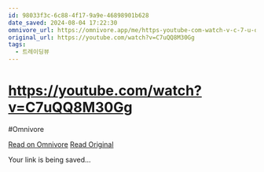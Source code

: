 ```yaml
---
id: 98033f3c-6c88-4f17-9a9e-46898901b628
date_saved: 2024-08-04 17:22:30
omnivore_url: https://omnivore.app/me/https-youtube-com-watch-v-c-7-u-qq-8-m-30-gg-1911c7ba313
original_url: https://youtube.com/watch?v=C7uQQ8M30Gg
tags:
  - 트레이딩뷰
---
```


# https://youtube.com/watch?v=C7uQQ8M30Gg
#Omnivore
 
[Read on Omnivore](https://omnivore.app/me/https-youtube-com-watch-v-c-7-u-qq-8-m-30-gg-1911c7ba313)
[Read Original](https://youtube.com/watch?v=C7uQQ8M30Gg)
 
Your link is being saved...